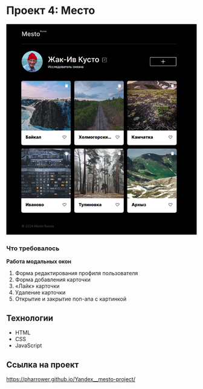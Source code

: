# Проект 4: Место

<img src="./images/git-pages.jpg">

### Что требовалось

**Работа модальных окон**
1. Форма редактирования профиля пользователя
2. Форма добавления карточки
3. «Лайк» карточки
4. Удаление карточки
5. Открытие и закрытие поп-апа с картинкой

## Технологии

* HTML
* CSS
* JavaScript

## Ссылка на проект

https://pharrower.github.io/Yandex__mesto-project/
